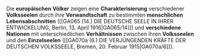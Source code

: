 
Die **europäischen Völker** zeigen eine **Charakterisierung** verschiedener **Volksseelen** durch ihre **Verwandtschaft** zu bestimmten **menschlichen Lebensabschnitten** ([[GA065 (14.) DIE DEUTSCHE SEELE IN IHRER ENTWICKELUNG, Berlin, 13. April 1916|GA065/14]]) und **verschiedene Nationen** mit unterschiedlichen **Verhältnissen** zwischen ihren **Volksseelen** und den **Einzelseelen** ([[GA070a (6.) DIE VERJÜNGENDEN KRÄFTE DER DEUTSCHEN VOLKSSEELE, Bremen, 20. Februar 1915|GA070a/6]]).
